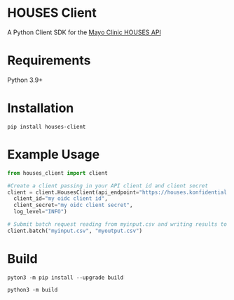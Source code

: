 # HOUSES Client
A Python Client SDK for the [Mayo Clinic HOUSES API](https://www.mayo.edu/research/centers-programs/mayo-clinic-houses-program/overview)

# Requirements
Python 3.9+

# Installation
```shell script
pip install houses-client
```

# Example Usage
```python
from houses_client import client

#Create a client passing in your API client id and client secret
client = client.HousesClient(api_endpoint="https://houses.konfidential.io", 
  client_id="my oidc client id", 
  client_secret="my oidc client secret",
  log_level="INFO")

# Submit batch request reading from myinput.csv and writing results to myoutput.csv
client.batch("myinput.csv", "myoutput.csv")
```

# Build
```shell script
pyton3 -m pip install --upgrade build
```
```shell script
python3 -m build
```
